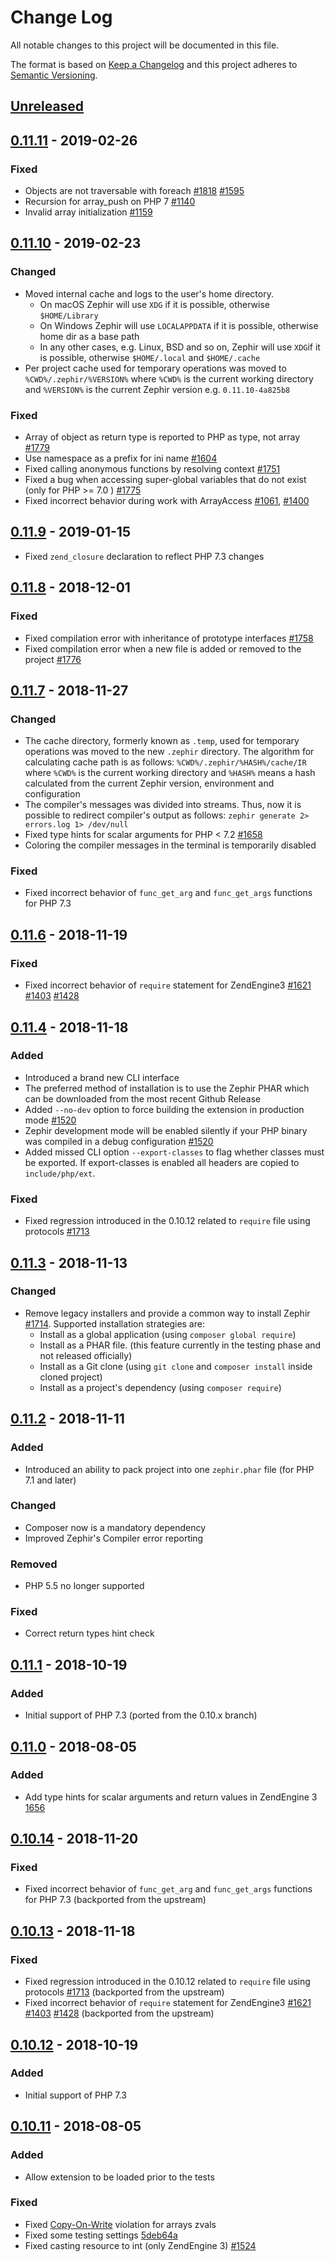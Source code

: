 # Change Log
All notable changes to this project will be documented in this file.

The format is based on [Keep a Changelog](http://keepachangelog.com/)
and this project adheres to [Semantic Versioning](http://semver.org/).

## [Unreleased]

## [0.11.11] - 2019-02-26
### Fixed
- Objects are not traversable with foreach
  [#1818](https://github.com/phalcon/zephir/issues/1818)
  [#1595](https://github.com/phalcon/zephir/issues/1595)
- Recursion for array_push on PHP 7 [#1140](https://github.com/phalcon/zephir/issues/1140)
- Invalid array initialization [#1159](https://github.com/phalcon/zephir/issues/1159)

## [0.11.10] - 2019-02-23
### Changed
- Moved internal cache and logs to the user's home directory.
  - On macOS Zephir will use `XDG` if it is possible, otherwise `$HOME/Library`
  - On Windows Zephir will use `LOCALAPPDATA` if it is possible, otherwise home dir as a base path
  - In any other cases, e.g. Linux, BSD and so on, Zephir will use `XDG`if it is possible,
    otherwise `$HOME/.local` and `$HOME/.cache`
- Per project cache used for temporary operations was moved to `%CWD%/.zephir/%VERSION%`
  where `%CWD%` is the current working directory and `%VERSION%` is the current Zephir version e.g. `0.11.10-4a825b8`

### Fixed
- Array of object as return type is reported to PHP as type, not array
  [#1779](https://github.com/phalcon/zephir/issues/1779)
- Use namespace as a prefix for ini name [#1604](https://github.com/phalcon/zephir/issues/1604)
- Fixed calling anonymous functions by resolving context [#1751](https://github.com/phalcon/zephir/issues/1751)
- Fixed a bug when accessing super-global variables that do not exist (only for PHP >= 7.0 )
  [#1775](https://github.com/phalcon/zephir/issues/1775)
- Fixed incorrect behavior during work with ArrayAccess [#1061](https://github.com/phalcon/zephir/issues/1061),
  [#1400](https://github.com/phalcon/zephir/issues/1400)

## [0.11.9] - 2019-01-15
- Fixed `zend_closure` declaration to reflect PHP 7.3 changes

## [0.11.8] - 2018-12-01
### Fixed
- Fixed compilation error with inheritance of prototype interfaces
  [#1758](https://github.com/phalcon/zephir/issues/1758)
- Fixed compilation error when a new file is added or removed to the project
  [#1776](https://github.com/phalcon/zephir/issues/1776)

## [0.11.7] - 2018-11-27
### Changed
- The cache directory, formerly known as `.temp`, used for temporary operations was moved to
  the new `.zephir` directory. The algorithm for calculating cache path is as follows:
  `%CWD%/.zephir/%HASH%/cache/IR` where `%CWD%` is the current working directory and `%HASH%`
  means a hash calculated from the current Zephir version, environment and configuration
- The compiler's messages was divided into streams. Thus, now it is possible to redirect compiler's
  output as follows: `zephir generate 2> errors.log 1> /dev/null`
- Fixed type hints for scalar arguments for PHP < 7.2
  [#1658](https://github.com/phalcon/zephir/pull/1658)
- Coloring the compiler messages in the terminal is temporarily disabled

### Fixed
- Fixed incorrect behavior of `func_get_arg` and `func_get_args` functions for PHP 7.3

## [0.11.6] - 2018-11-19
### Fixed
- Fixed incorrect behavior of `require` statement for ZendEngine3
  [#1621](https://github.com/phalcon/zephir/issues/1621)
  [#1403](https://github.com/phalcon/zephir/issues/1403)
  [#1428](https://github.com/phalcon/zephir/pull/1428)

## [0.11.4] - 2018-11-18
### Added
- Introduced a brand new CLI interface
- The preferred method of installation is to use the Zephir PHAR
  which can be downloaded from the most recent Github Release
- Added `--no-dev` option to force building the extension in production mode
  [#1520](https://github.com/phalcon/zephir/issues/1520)
- Zephir development mode will be enabled silently if your PHP binary was compiled in
  a debug configuration [#1520](https://github.com/phalcon/zephir/issues/1520)
- Added missed CLI option `--export-classes` to flag whether classes must be exported.
  If export-classes is enabled all headers are copied to `include/php/ext`.

### Fixed
- Fixed regression introduced in the 0.10.12 related to `require` file using protocols
  [#1713](https://github.com/phalcon/zephir/issues/1713)

## [0.11.3] - 2018-11-13
### Changed
- Remove legacy installers and provide a common way to install Zephir
  [#1714](https://github.com/phalcon/zephir/issues/1714). Supported installation strategies are:
  - Install as a global application (using `composer global require`)
  - Install as a PHAR file. (this feature currently in the testing phase and not released officially)
  - Install as a Git clone (using `git clone` and `composer install` inside cloned project)
  - Install as a project's dependency (using `composer require`)

## [0.11.2] - 2018-11-11
### Added
- Introduced an ability to pack project into one `zephir.phar` file (for PHP 7.1 and later)

### Changed
- Composer now is a mandatory dependency
- Improved Zephir's Compiler error reporting

### Removed
- PHP 5.5 no longer supported

### Fixed
- Correct return types hint check

## [0.11.1] - 2018-10-19
### Added
- Initial support of PHP 7.3 (ported from the 0.10.x branch)

## [0.11.0] - 2018-08-05
### Added
- Add type hints for scalar arguments and return values in ZendEngine 3
  [1656](https://github.com/phalcon/zephir/issues/1656)

## [0.10.14] - 2018-11-20
### Fixed
- Fixed incorrect behavior of `func_get_arg` and `func_get_args` functions for PHP 7.3
  (backported from the upstream)

## [0.10.13] - 2018-11-18
### Fixed
- Fixed regression introduced in the 0.10.12 related to `require` file using protocols
  [#1713](https://github.com/phalcon/zephir/issues/1713) (backported from the upstream)
- Fixed incorrect behavior of `require` statement for ZendEngine3
  [#1621](https://github.com/phalcon/zephir/issues/1621)
  [#1403](https://github.com/phalcon/zephir/issues/1403)
  [#1428](https://github.com/phalcon/zephir/pull/1428)
  (backported from the upstream)

## [0.10.12] - 2018-10-19
### Added
- Initial support of PHP 7.3

## [0.10.11] - 2018-08-05
### Added
- Allow extension to be loaded prior to the tests

### Fixed
- Fixed [Copy-On-Write](https://en.wikipedia.org/wiki/Copy-on-write) violation for arrays zvals
- Fixed some testing settings
  [5deb64a](https://github.com/phalcon/zephir/commit/5deb64a8a1c7c18d45ce1a5a55667c499e2c284f)
- Fixed casting resource to int (only ZendEngine 3)
  [#1524](https://github.com/phalcon/zephir/issues/1524)
  
[Unreleased]: https://github.com/phalcon/zephir/compare/0.11.11...HEAD
[0.11.11]: https://github.com/phalcon/zephir/compare/0.11.10...0.11.11
[0.11.10]: https://github.com/phalcon/zephir/compare/0.11.9...0.11.10
[0.11.9]: https://github.com/phalcon/zephir/compare/0.11.8...0.11.9
[0.11.8]: https://github.com/phalcon/zephir/compare/0.11.7...0.11.8
[0.11.7]: https://github.com/phalcon/zephir/compare/0.11.6...0.11.7
[0.11.6]: https://github.com/phalcon/zephir/compare/0.11.4...0.11.6
[0.11.4]: https://github.com/phalcon/zephir/compare/0.11.3...0.11.4
[0.11.3]: https://github.com/phalcon/zephir/compare/0.11.2...0.11.3
[0.11.2]: https://github.com/phalcon/zephir/compare/0.11.1...0.11.2
[0.11.1]: https://github.com/phalcon/zephir/compare/0.11.0...0.11.1
[0.11.0]: https://github.com/phalcon/zephir/compare/0.10.14...0.11.0
[0.10.14]: https://github.com/phalcon/zephir/compare/0.10.13...0.10.4
[0.10.13]: https://github.com/phalcon/zephir/compare/0.10.12...0.10.13
[0.10.12]: https://github.com/phalcon/zephir/compare/0.10.11...0.10.12
[0.10.11]: https://github.com/phalcon/zephir/compare/0.10.10...0.10.11
